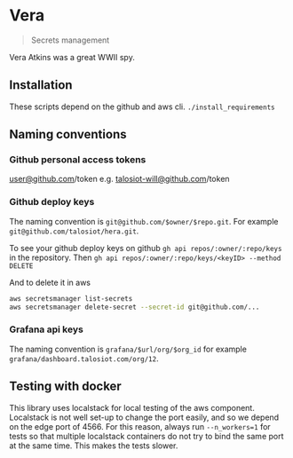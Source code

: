 # Vera
> Secrets management

Vera Atkins was a great WWII spy.

## Installation
These scripts depend on the github and aws cli.
`./install_requirements`

## Naming conventions

### Github personal access tokens
user@github.com/token
e.g. talosiot-will@github.com/token

### Github deploy keys
The naming convention is `git@github.com/$owner/$repo.git`.  For example `git@github.com/talosiot/hera.git`.

To see your github deploy keys on github `gh api repos/:owner/:repo/keys` in the repository. 
Then `gh api repos/:owner/:repo/keys/<keyID> --method DELETE`

And to delete it in aws
```bash
aws secretsmanager list-secrets
aws secretsmanager delete-secret --secret-id git@github.com/...
```

### Grafana api keys

The naming convention is `grafana/$url/org/$org_id` for example `grafana/dashboard.talosiot.com/org/12`.  


## Testing with docker

This library uses localstack for local testing of the aws component.  Localstack is not well set-up to change the port easily, and so we depend on the edge port of 4566.  For this reason, always run `--n_workers=1` for tests so that multiple localstack containers do not try to bind the same port at the same time.  This makes the tests slower.
